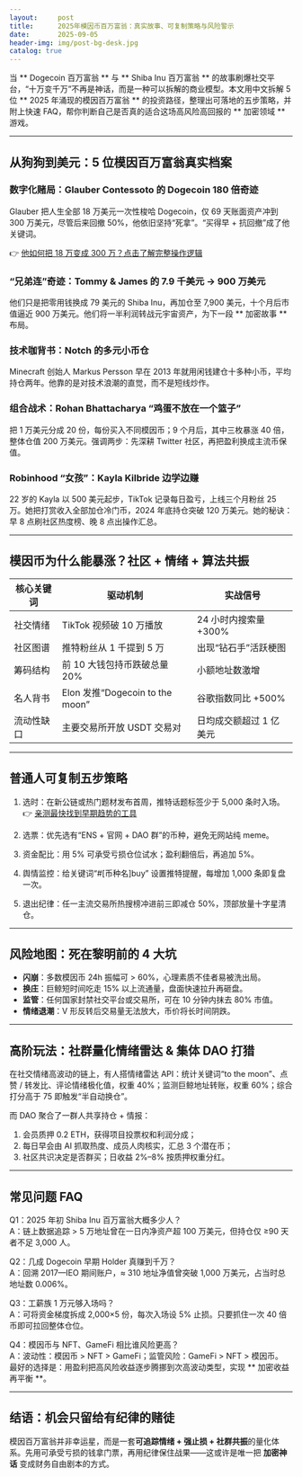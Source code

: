 ```yaml
---
layout:     post
title:      2025年模因币百万富翁：真实故事、可复制策略与风险警示
date:       2025-09-05
header-img: img/post-bg-desk.jpg
catalog: true
---
```


当 ** Dogecoin 百万富翁 ** 与 ** Shiba Inu 百万富翁 ** 的故事刷爆社交平台，“十万变千万”不再是神话，而是一种可以拆解的商业模型。本文用中文拆解 5 位 ** 2025 年涌现的模因百万富翁 ** 的投资路径，整理出可落地的五步策略，并附上快速 FAQ，帮你判断自己是否真的适合这场高风险高回报的 ** 加密领域 ** 游戏。

---

## 从狗狗到美元：5 位模因百万富翁真实档案

### 数字化赌局：Glauber Contessoto 的 Dogecoin 180 倍奇迹  
Glauber 把人生全部 18 万美元一次性梭哈 Dogecoin，仅 69 天账面资产冲到 300 万美元，尽管后来回撤 50%，他依旧坚持“死拿”。“买得早 + 抗回撤”成了他关键词。

👉 [他如何把 18 万变成 300 万？点击了解完整操作逻辑](https://okxdog.com/)

### “兄弟连”奇迹：Tommy & James 的 7.9 千美元 → 900 万美元  
他们只是把零用钱换成 79 美元的 Shiba Inu，再加仓至 7,900 美元，十个月后市值逼近 900 万美元。他们将一半利润转战元宇宙资产，为下一段 ** 加密故事 ** 布局。

### 技术咖背书：Notch 的多元小币仓  
Minecraft 创始人 Markus Persson 早在 2013 年就用闲钱建仓十多种小币，平均持仓两年。他靠的是对技术浪潮的直觉，而不是短线炒作。

### 组合战术：Rohan Bhattacharya “鸡蛋不放在一个篮子”  
把 1 万美元分成 20 份，每份买入不同模因币；9 个月后，其中三枚暴涨 40 倍，整体仓值 200 万美元。强调两步：先深耕 Twitter 社区，再把盈利换成主流币保值。

### Robinhood “女孩”：Kayla Kilbride 边学边赚  
22 岁的 Kayla 以 500 美元起步，TikTok 记录每日盈亏，上线三个月粉丝 25 万。她把打赏收入全部加仓冷门币，2024 年底持仓突破 120 万美元。她的秘诀：早 8 点刷社区热度榜、晚 8 点出操作汇总。

---

## 模因币为什么能暴涨？社区 + 情绪 + 算法共振

| 核心关键词 | 驱动机制 | 实战信号 |
|---|---|---|
| 社交情绪 | TikTok 视频破 10 万播放 | 24 小时内搜索量 +300% |
| 社区图谱 | 推特粉丝从 1 千提到 5 万 | 出现“钻石手”活跃梗图 |
| 筹码结构 | 前 10 大钱包持币跌破总量 20% | 小额地址数激增 |
| 名人背书 | Elon 发推“Dogecoin to the moon” | 谷歌指数同比 +500% |
| 流动性缺口 | 主要交易所开放 USDT 交易对 | 日均成交额超过 1 亿美元 |

---

## 普通人可复制五步策略

1. 选时：在新公链或热门题材发布首周，推特话题标签少于 5,000 条时入场。  
   👉 [亲测最快找到早期趋势的工具](https://okxdog.com/)

2. 选票：优先选有“ENS + 官网 + DAO 群”的币种，避免无网站纯 meme。  
3. 资金配比：用 5% 可承受亏损仓位试水；盈利翻倍后，再追加 5%。  
4. 舆情监控：给关键词“#[币种名]buy” 设置推特提醒，每增加 1,000 条即复盘一次。  
5. 退出纪律：任一主流交易所热搜榜冲进前三即减仓 50%，顶部放量十字星清仓。

---

## 风险地图：死在黎明前的 4 大坑

- **闪崩**：多数模因币 24h 振幅可 > 60%，心理素质不佳者易被洗出局。  
- **换庄**：巨鲸短时间吃走 15% 以上流通量，盘面快速拉升再砸盘。  
- **监管**：任何国家封禁社交平台或交易所，可在 10 分钟内抹去 80% 市值。  
- **情绪退潮**：V 形反转后交易量无法放大，币价将长时间阴跌。

---

## 高阶玩法：社群量化情绪雷达 & 集体 DAO 打猎

在社交情绪高波动的链上，有人搭情绪雷达 API：统计关键词“to the moon”、点赞 / 转发比、评论情绪极化值，权重 40%；监测巨鲸地址转账，权重 60%；综合打分高于 75 即触发“半自动换仓”。

而 DAO 聚合了一群人共享持仓 + 情报：  
1) 会员质押 0.2 ETH，获得项目投票权和利润分成；  
2) 每日早会由 AI 抓取热度、成员人肉核实，汇总 3 个潜在币；  
3) 社区共识决定是否群买；日收益 2%–8% 按质押权重分红。

---

## 常见问题 FAQ

Q1：2025 年初 Shiba Inu 百万富翁大概多少人？  
A：链上数据追踪 > 5 万地址曾在一日内净资产超 100 万美元，但持仓仅 ≥90 天者不足 3,000 人。

Q2：几成 Dogecoin 早期 Holder 真赚到千万？  
A：回溯 2017—IEO 期间账户，≈ 310 地址净值曾突破 1,000 万美元，占当时总地址数 0.006%。

Q3：工薪族 1 万元够入场吗？  
A：可将资金梯度拆成 2,000×5 份，每次入场设 5% 止损。只要抓住一次 40 倍币即可拉回整体仓位。

Q4：模因币与 NFT、GameFi 相比谁风险更高？  
A：波动性：模因币 > NFT > GameFi；监管风险：GameFi > NFT > 模因币。  
最好的选择是：用盈利把高风险收益逐步腾挪到次高波动类型，实现 ** 加密收益再平衡 **。

---

## 结语：机会只留给有纪律的赌徒

模因百万富翁并非幸运星，而是一套**可追踪情绪 + 强止损 + 社群共振**的量化体系。先用可承受亏损的钱拿门票，再用纪律保住战果——这或许是唯一把 **加密神话** 变成财务自由剧本的方式。